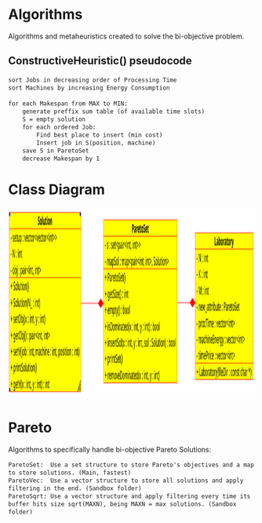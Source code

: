 # Algorithms

Algorithms and metaheuristics created to solve the bi-objective problem.

## ConstructiveHeuristic() pseudocode

```
sort Jobs in decreasing order of Processing Time
sort Machines by increasing Energy Consumption

for each Makespan from MAX to MIN:  
    generate preffix sum table (of available time slots)  
    S = empty solution  
    for each ordered Job:  
        Find best place to insert (min cost)  
        Insert job in S(position, machine)  
    save S in ParetoSet  
    decrease Makespan by 1  
```


# Class Diagram

<p align="center">
<img src="../Assets/class_diagram_02_12_20.png" width=700 height=390>
</p>


# Pareto

Algorithms to specifically handle bi-objective Pareto Solutions:

    ParetoSet:  Use a set structure to store Pareto's objectives and a map to store solutions. (Main, fastest)
    ParetoVec:  Use a vector structure to store all solutions and apply filtering in the end. (Sandbox folder)
    ParetoSqrt: Use a vector structure and apply filtering every time its buffer hits size sqrt(MAXN), being MAXN = max solutions. (Sandbox folder)
    
    
